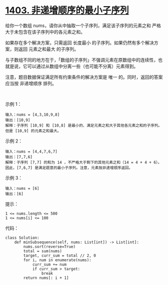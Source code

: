 # [1403. 非递增顺序的最小子序列](https://leetcode.cn/problems/minimum-subsequence-in-non-increasing-order/)

给你一个数组 nums，请你从中抽取一个子序列，满足该子序列的元素之和 严格 大于未包含在该子序列中的各元素之和。

如果存在多个解决方案，只需返回 长度最小 的子序列。如果仍然有多个解决方案，则返回 元素之和最大 的子序列。

与子数组不同的地方在于，「数组的子序列」不强调元素在原数组中的连续性，也就是说，它可以通过从数组中分离一些（也可能不分离）元素得到。

注意，题目数据保证满足所有约束条件的解决方案是 唯一 的。同时，返回的答案应当按 非递增顺序 排列。

 

示例 1：
```
输入：nums = [4,3,10,9,8]
输出：[10,9] 
解释：子序列 [10,9] 和 [10,8] 是最小的、满足元素之和大于其他各元素之和的子序列。但是 [10,9] 的元素之和最大。 
```
示例 2：
```
输入：nums = [4,4,7,6,7]
输出：[7,7,6] 
解释：子序列 [7,7] 的和为 14 ，不严格大于剩下的其他元素之和（14 = 4 + 4 + 6）。因此，[7,6,7] 是满足题意的最小子序列。注意，元素按非递增顺序返回。  
```
示例 3：
```
输入：nums = [6]
输出：[6]
```

提示：
```
1 <= nums.length <= 500
1 <= nums[i] <= 100
```

代码：
```python3
class Solution:
    def minSubsequence(self, nums: List[int]) -> List[int]:
        nums.sort(reverse=True)
        total = sum(nums)
        target, curr_sum = total // 2, 0
        for i, num in enumerate(nums):
            curr_sum += num
            if curr_sum > target:
                break
        return nums[: i + 1]
```